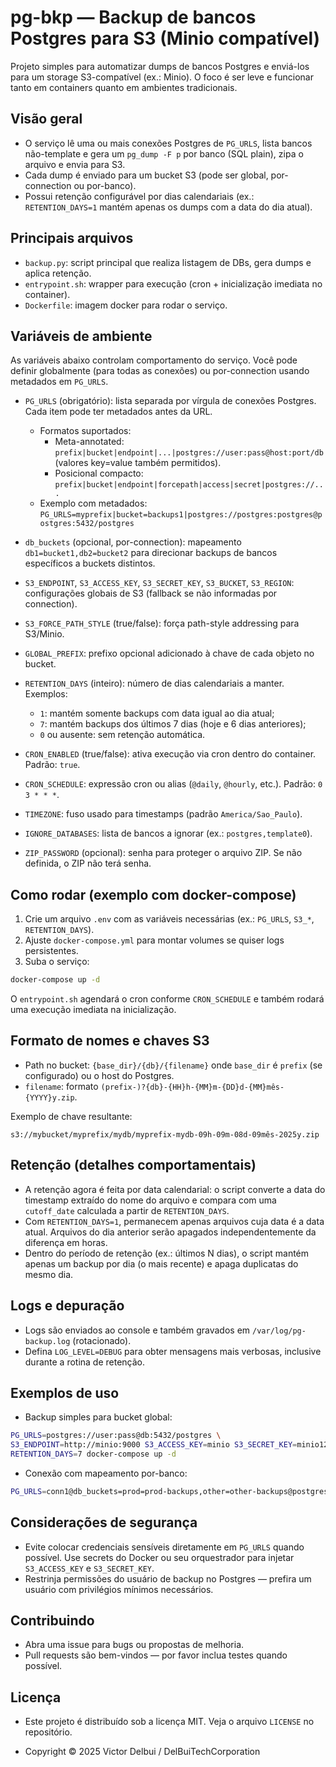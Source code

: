 # pg-bkp — Backup de bancos Postgres para S3 (Minio compatível)

Projeto simples para automatizar dumps de bancos Postgres e enviá-los para um storage S3-compatível (ex.: Minio). O foco é ser leve e funcionar tanto em containers quanto em ambientes tradicionais.

## Visão geral

- O serviço lê uma ou mais conexões Postgres de `PG_URLS`, lista bancos não-template e gera um `pg_dump -F p` por banco (SQL plain), zipa o arquivo e envia para S3.
- Cada dump é enviado para um bucket S3 (pode ser global, por-connection ou por-banco).
- Possui retenção configurável por dias calendariais (ex.: `RETENTION_DAYS=1` mantém apenas os dumps com a data do dia atual).

## Principais arquivos

- `backup.py`: script principal que realiza listagem de DBs, gera dumps e aplica retenção.
- `entrypoint.sh`: wrapper para execução (cron + inicialização imediata no container).
- `Dockerfile`: imagem docker para rodar o serviço.

## Variáveis de ambiente

As variáveis abaixo controlam comportamento do serviço. Você pode definir globalmente (para todas as conexões) ou por-connection usando metadados em `PG_URLS`.

- `PG_URLS` (obrigatório): lista separada por vírgula de conexões Postgres. Cada item pode ter metadados antes da URL.
  - Formatos suportados:
    - Meta-annotated: `prefix|bucket|endpoint|...|postgres://user:pass@host:port/db` (valores key=value também permitidos).
    - Posicional compacto: `prefix|bucket|endpoint|forcepath|access|secret|postgres://...`
  - Exemplo com metadados:
    `PG_URLS=myprefix|bucket=backups1|postgres://postgres:postgres@postgres:5432/postgres`

- `db_buckets` (opcional, por-connection): mapeamento `db1=bucket1,db2=bucket2` para direcionar backups de bancos específicos a buckets distintos.

- `S3_ENDPOINT`, `S3_ACCESS_KEY`, `S3_SECRET_KEY`, `S3_BUCKET`, `S3_REGION`: configurações globais de S3 (fallback se não informadas por connection).

- `S3_FORCE_PATH_STYLE` (true/false): força path-style addressing para S3/Minio.

- `GLOBAL_PREFIX`: prefixo opcional adicionado à chave de cada objeto no bucket.

- `RETENTION_DAYS` (inteiro): número de dias calendariais a manter. Exemplos:
  - `1`: mantém somente backups com data igual ao dia atual;
  - `7`: mantém backups dos últimos 7 dias (hoje e 6 dias anteriores);
  - `0` ou ausente: sem retenção automática.

- `CRON_ENABLED` (true/false): ativa execução via cron dentro do container. Padrão: `true`.
- `CRON_SCHEDULE`: expressão cron ou alias (`@daily`, `@hourly`, etc.). Padrão: `0 3 * * *`.
- `TIMEZONE`: fuso usado para timestamps (padrão `America/Sao_Paulo`).

- `IGNORE_DATABASES`: lista de bancos a ignorar (ex.: `postgres,template0`).

- `ZIP_PASSWORD` (opcional): senha para proteger o arquivo ZIP. Se não definida, o ZIP não terá senha.

## Como rodar (exemplo com docker-compose)

1. Crie um arquivo `.env` com as variáveis necessárias (ex.: `PG_URLS`, `S3_*`, `RETENTION_DAYS`).
2. Ajuste `docker-compose.yml` para montar volumes se quiser logs persistentes.
3. Suba o serviço:

```bash
docker-compose up -d
```

O `entrypoint.sh` agendará o cron conforme `CRON_SCHEDULE` e também rodará uma execução imediata na inicialização.

## Formato de nomes e chaves S3

- Path no bucket: `{base_dir}/{db}/{filename}` onde `base_dir` é `prefix` (se configurado) ou o host do Postgres.
- `filename`: formato `(prefix-)?{db}-{HH}h-{MM}m-{DD}d-{MM}mês-{YYYY}y.zip`.

Exemplo de chave resultante:

```text
s3://mybucket/myprefix/mydb/myprefix-mydb-09h-09m-08d-09mês-2025y.zip
```

## Retenção (detalhes comportamentais)

- A retenção agora é feita por data calendarial: o script converte a data do timestamp extraído do nome do arquivo e compara com uma `cutoff_date` calculada a partir de `RETENTION_DAYS`.
- Com `RETENTION_DAYS=1`, permanecem apenas arquivos cuja data é a data atual. Arquivos do dia anterior serão apagados independentemente da diferença em horas.
- Dentro do período de retenção (ex.: últimos N dias), o script mantém apenas um backup por dia (o mais recente) e apaga duplicatas do mesmo dia.

## Logs e depuração

- Logs são enviados ao console e também gravados em `/var/log/pg-backup.log` (rotacionado).
- Defina `LOG_LEVEL=DEBUG` para obter mensagens mais verbosas, inclusive durante a rotina de retenção.

## Exemplos de uso

- Backup simples para bucket global:

```bash
PG_URLS=postgres://user:pass@db:5432/postgres \
S3_ENDPOINT=http://minio:9000 S3_ACCESS_KEY=minio S3_SECRET_KEY=minio123 S3_BUCKET=backups \
RETENTION_DAYS=7 docker-compose up -d
```

- Conexão com mapeamento por-banco:

```bash
PG_URLS=conn1@db_buckets=prod=prod-backups,other=other-backups@postgres://user:pass@host:5432/postgres
```

## Considerações de segurança

- Evite colocar credenciais sensíveis diretamente em `PG_URLS` quando possível. Use secrets do Docker ou seu orquestrador para injetar `S3_ACCESS_KEY` e `S3_SECRET_KEY`.
- Restrinja permissões do usuário de backup no Postgres — prefira um usuário com privilégios mínimos necessários.

## Contribuindo

- Abra uma issue para bugs ou propostas de melhoria.
- Pull requests são bem-vindos — por favor inclua testes quando possível.

## Licença

- Este projeto é distribuído sob a licença MIT. Veja o arquivo `LICENSE` no repositório.

- Copyright © 2025 Victor Delbui / DelBuiTechCorporation
